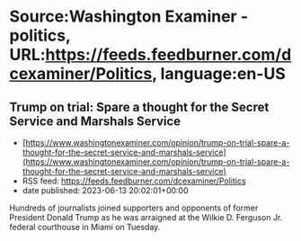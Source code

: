 # Source:Washington Examiner - politics, URL:https://feeds.feedburner.com/dcexaminer/Politics, language:en-US

## Trump on trial: Spare a thought for the Secret Service and Marshals Service
 - [https://www.washingtonexaminer.com/opinion/trump-on-trial-spare-a-thought-for-the-secret-service-and-marshals-service](https://www.washingtonexaminer.com/opinion/trump-on-trial-spare-a-thought-for-the-secret-service-and-marshals-service)
 - RSS feed: https://feeds.feedburner.com/dcexaminer/Politics
 - date published: 2023-06-13 20:02:01+00:00

Hundreds of journalists joined supporters and opponents of former President Donald Trump as he was arraigned at the Wilkie D. Ferguson Jr. federal courthouse in Miami on Tuesday.

